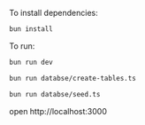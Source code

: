 To install dependencies:
```sh
bun install
```

To run:
```sh
bun run dev
```

```sh
bun run databse/create-tables.ts
```

```sh
bun run databse/seed.ts
```

open http://localhost:3000

